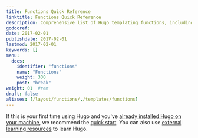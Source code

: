 ```yaml
---
title: Functions Quick Reference
linktitle: Functions Quick Reference
description: Comprehensive list of Hugo templating functions, including basic and advanced usage examples.
godocref:
date: 2017-02-01
publishdate: 2017-02-01
lastmod: 2017-02-01
keywords: []
menu:
  docs:
    identifier: "functions"
    name: "Functions"
    weight: 300 
    post: "break"
weight: 01	#rem
draft: false
aliases: [/layout/functions/,/templates/functions]
---
```


If this is your first time using Hugo and you've [already installed Hugo on your machine][installed], we recommend the [quick start][]. You can also use [external learning resources][] to learn Hugo.

[installed]: /getting-started/installing/
[quick start]: /getting-started/quick-start/
[external learning resources]: /getting-started/external-learning-resources/
